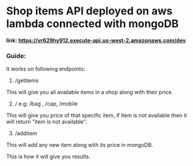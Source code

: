 
# Shop items API deployed on aws lambda connected with mongoDB

**link: https://vr629hy912.execute-api.us-west-2.amazonaws.com/dev**

### Guide:
It works on following endpoints:

1) /getitems

This will give you all available items in a shop along with their price.

2) / e.g: /bag , /cap, /mobile

This will give you price of that specific item, if item is not available then it will return "item is not available".

3) /additem

This will add any new item along with its price in mongoDB.

This is how it will give you results.
